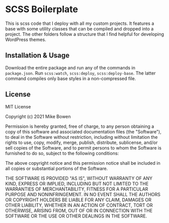 # SCSS Boilerplate

This is scss code that I deploy with all my custom projects. It features a base with some utility classes that can be compiled and dropped into a project. The other folders follow a structure that I find helpful for developing WordPress themes.

## Installation & Usage

Download the entire package and run any of the commands in `package.json`. Run `scss:watch`, `scss:deploy`, `scss:deploy-base`. The latter command compiles only base styles in a non-compressed file.

## License

MIT License

Copyright (c) 2021 Mike Bowen

Permission is hereby granted, free of charge, to any person obtaining a copy
of this software and associated documentation files (the "Software"), to deal
in the Software without restriction, including without limitation the rights
to use, copy, modify, merge, publish, distribute, sublicense, and/or sell
copies of the Software, and to permit persons to whom the Software is
furnished to do so, subject to the following conditions:

The above copyright notice and this permission notice shall be included in all
copies or substantial portions of the Software.

THE SOFTWARE IS PROVIDED "AS IS", WITHOUT WARRANTY OF ANY KIND, EXPRESS OR
IMPLIED, INCLUDING BUT NOT LIMITED TO THE WARRANTIES OF MERCHANTABILITY,
FITNESS FOR A PARTICULAR PURPOSE AND NONINFRINGEMENT. IN NO EVENT SHALL THE
AUTHORS OR COPYRIGHT HOLDERS BE LIABLE FOR ANY CLAIM, DAMAGES OR OTHER
LIABILITY, WHETHER IN AN ACTION OF CONTRACT, TORT OR OTHERWISE, ARISING FROM,
OUT OF OR IN CONNECTION WITH THE SOFTWARE OR THE USE OR OTHER DEALINGS IN THE
SOFTWARE.
